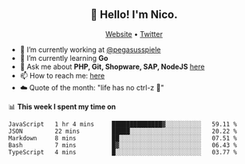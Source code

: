 <h2 align="center">👋 Hello! I'm Nico.</h2>
<p align="center">
  <a href="https://gruselhaus.com">Website</a> •
  <a href="https://twitter.com/NicoFinkernagel">Twitter</a>
</p>


- 🔭 I’m currently working at [@pegasusspiele](https://github.com/pegasusspiele)
- 🌱 I’m currently learning **Go**
- 💬 Ask me about **PHP, Git, Shopware, SAP, NodeJS** [here](https://github.com/gruselhaus/gruselhaus/issues)
- 📫 How to reach me: [here](https://github.com/gruselhaus/gruselhaus/issues)
- ☁️ Quote of the month: "life has no ctrl-z 🌴"

📊 **This week I spent my time on**
<!--START_SECTION:waka-->
```text
JavaScript   1 hr 4 mins     ██████████████▓░░░░░░░░░░   59.11 % 
JSON         22 mins         █████░░░░░░░░░░░░░░░░░░░░   20.22 % 
Markdown     8 mins          ██░░░░░░░░░░░░░░░░░░░░░░░   07.51 % 
Bash         7 mins          █▓░░░░░░░░░░░░░░░░░░░░░░░   06.43 % 
TypeScript   4 mins          █░░░░░░░░░░░░░░░░░░░░░░░░   03.77 % 
```
<!--END_SECTION:waka-->
